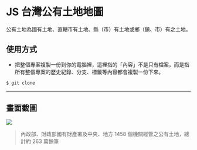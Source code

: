 # JS 台灣公有土地地圖

公有土地為國有土地、直轄市有土地、縣（市）有土地或鄉（鎮、市）有之土地。

## 使用方式
- 把整個專案複製一份到你的電腦裡，這裡指的「內容」不是只有檔案，而是指所有整個專案的歷史紀錄、分支、標籤等內容都會複製一份下來。
```sh
$ git clone
```

----

## 畫面截圖
![](https://i.imgur.com/w9m3iBP.gif)
> 內政部、財政部國有財產署及中央、地方 1458 個機關經管之公有土地，總計約 263 萬餘筆
